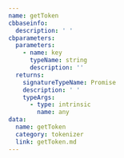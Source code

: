 ```yaml
---
name: getToken
cbbaseinfo:
  description: ' '
cbparameters:
  parameters:
    - name: key
      typeName: string
      description: ''
  returns:
    signatureTypeName: Promise
    description: ' '
    typeArgs:
      - type: intrinsic
        name: any
data:
  name: getToken
  category: tokenizer
  link: getToken.md
---
```

<CBBaseInfo/> 
 <CBParameters/>